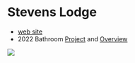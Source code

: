 # Stevens Lodge

- [web site](https://www.mountaineers.org/locations-lodges/stevens-lodge)
- 2022 Bathroom [Project](https://github.com/The-Mountaineers/Stevens-Lodge/issues/1) and [Overview](https://github.com/The-Mountaineers/Stevens-Lodge/issues/1)

<img src="https://repository-images.githubusercontent.com/473789354/9ee853d9-66f6-4179-a2b4-e5614764a307">
